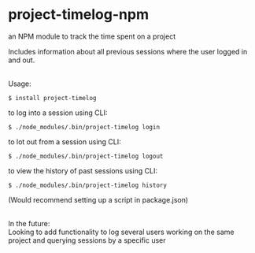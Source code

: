 # project-timelog-npm
an NPM module to track the time spent on a project

Includes information about all previous sessions where the user logged in and out. </br> </br>


Usage: </br>

```shell
$ install project-timelog
```

to log into a session using CLI: </br>
```shell
$ ./node_modules/.bin/project-timelog login
```
to lot out from a session using CLI: </br>
```shell
$ ./node_modules/.bin/project-timelog logout
```
to view the history of past sessions using CLI: </br>
```shell
$ ./node_modules/.bin/project-timelog history
```
(Would recommend setting up a script in package.json) </br> </br>

In the future: </br>
Looking to add functionality to log several users working on the same project and querying sessions by a specific user


